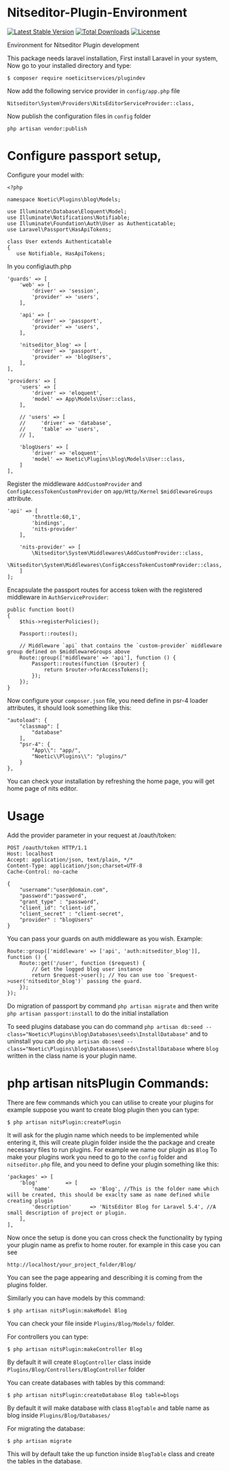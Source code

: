 # Nitseditor-Plugin-Environment

[![Latest Stable Version](https://poser.pugx.org/noeticitservices/plugindev/v/stable)](https://packagist.org/packages/noeticitservices/plugindev)
[![Total Downloads](https://poser.pugx.org/noeticitservices/plugindev/downloads)](https://packagist.org/packages/noeticitservices/plugindev)
[![License](https://poser.pugx.org/noeticitservices/plugindev/license)](https://packagist.org/packages/noeticitservices/plugindev)
    
Environment for Nitseditor Plugin development

This package needs laravel installation, First install Laravel in your system, Now go to your installed directory and type:

    $ composer require noeticitservices/plugindev
    
Now add the following service provider in `config/app.php` file

    Nitseditor\System\Providers\NitsEditorServiceProvider::class,
    
Now publish the configuration files in `config` folder

    php artisan vendor:publish

# Configure passport setup, 

Configure your model with:

    <?php
    
    namespace Noetic\Plugins\blog\Models;
    
    use Illuminate\Database\Eloquent\Model;
    use Illuminate\Notifications\Notifiable;
    use Illuminate\Foundation\Auth\User as Authenticatable;
    use Laravel\Passport\HasApiTokens;
    
    class User extends Authenticatable
    {
       use Notifiable, HasApiTokens; 

In you config\auth.php

    'guards' => [
        'web' => [
            'driver' => 'session',
            'provider' => 'users',
        ],

        'api' => [
            'driver' => 'passport',
            'provider' => 'users',
        ],

        'nitseditor_blog' => [
            'driver' => 'passport',
            'provider' => 'blogUsers',
        ],
    ],
    
    'providers' => [
        'users' => [
            'driver' => 'eloquent',
            'model' => App\Models\User::class,
        ],
    
        // 'users' => [
        //     'driver' => 'database',
        //     'table' => 'users',
        // ],
    
        'blogUsers' => [
            'driver' => 'eloquent',
            'model' => Noetic\Plugins\blog\Models\User::class,
        ]
    ],

Register the middleware `AddCustomProvider` and `ConfigAccessTokenCustomProvider` on `app/Http/Kernel` `$middlewareGroups` attribute.

    'api' => [
            'throttle:60,1',
            'bindings',
            'nits-provider'
        ],

        'nits-provider' => [
            \Nitseditor\System\Middlewares\AddCustomProvider::class,
            \Nitseditor\System\Middlewares\ConfigAccessTokenCustomProvider::class,
        ]
    ];
    
Encapsulate the passport routes for access token with the registered middleware in `AuthServiceProvider`:

    public function boot()
    {
        $this->registerPolicies();

        Passport::routes();

        // Middleware `api` that contains the `custom-provider` middleware group defined on $middlewareGroups above
        Route::group(['middleware' => 'api'], function () {
            Passport::routes(function ($router) {
                return $router->forAccessTokens();
            });
        });
    }

Now configure your `composer.json` file, you need define in psr-4 loader attributes, it should look something like this:

    "autoload": {
        "classmap": [
            "database"
        ],
        "psr-4": {
            "App\\": "app/",
            "Noetic\\Plugins\\": "plugins/"
        }
    },

You can check your installation by refreshing the home page, you will get home page of nits editor.
    
# Usage

Add the provider parameter in your request at /oauth/token:
    
    POST /oauth/token HTTP/1.1
    Host: localhost
    Accept: application/json, text/plain, */*
    Content-Type: application/json;charset=UTF-8
    Cache-Control: no-cache

    {
        "username":"user@domain.com",
        "password":"password",
        "grant_type" : "password",
        "client_id": "client-id",
        "client_secret" : "client-secret",
        "provider" : "blogUsers"
    }    

You can pass your guards on auth middleware as you wish. Example:

    Route::group(['middleware' => ['api', 'auth:nitseditor_blog']], function () {
        Route::get('/user', function ($request) {
            // Get the logged blog user instance
            return $request->user(); // You can use too `$request->user('nitseditor_blog')` passing the guard.
        });
    });    
    
Do migration of passport by command `php artisan migrate` and then write `php artisan passport:install` to do the initial installation

To seed plugins database you can do command `php artisan db:seed --class="Noetic\Plugins\blog\Databases\seeds\InstallDatabase"` and to uninstall you can do `php artisan db:seed --class="Noetic\Plugins\blog\Databases\seeds\InstallDatabase` where `blog` written in the class name is your plugin name. 
   
# php artisan nitsPlugin Commands:

There are few commands which you can utilise to create your plugins for example suppose you want to create blog plugin then you can type:

    $ php artisan nitsPlugin:createPlugin
    
It will ask for the plugin name which needs to be implemented while entering it, this will create plugin folder inside the the package and create necessary files to run plugins.
For example we name our plugin as `Blog`
To make your plugins work you need to go to the `config` folder and `nitseditor.php` file, and you need to define your plugin something like this:

    'packages' => [
        'blog'         => [
            'name'             => 'Blog', //This is the folder name which will be created, this should be exaclty same as name defined while creating plugin
            'description'      => 'NitsEditor Blog for Laravel 5.4', //A small description of project or plugin.
        ],
    ],
    
Now once the setup is done you can cross check the functionality by typing your plugin name as prefix to home router. for example in this case you can see

    http://localhost/your_project_folder/Blog/
    
You can see the page appearing and describing it is coming from the plugins folder.

Similarly you can have models by this command:

    $ php artisan nitsPlugin:makeModel Blog
    
You can check your file inside `Plugins/Blog/Models/` folder.    
    
For controllers you can type:

    $ php artisan nitsPlugin:makeController Blog
    
By default it will create `BlogController` class inside `Plugins/Blog/Controllers/BlogController` folder

You can create databases with tables by this command:

    $ php artisan nitsPlugin:createDatabase Blog table=blogs
    
By default it will make database with class `BlogTable` and table name as blog inside `Plugins/Blog/Databases/`
    
For migrating the database:
    
    $ php artisan migrate

This will by default take the up function inside `BlogTable` class and create the tables in the database.     
